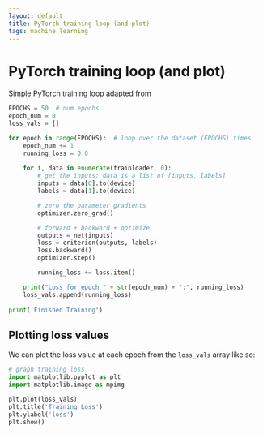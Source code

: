 ```yaml
---
layout: default
title: PyTorch training loop (and plot)
tags: machine learning
---
```


# PyTorch training loop (and plot) 

Simple PyTorch training loop adapted from 

```python
EPOCHS = 50  # num epochs 
epoch_num = 0
loss_vals = []

for epoch in range(EPOCHS):  # loop over the dataset (EPOCHS) times 
    epoch_num += 1
    running_loss = 0.0
    
    for i, data in enumerate(trainloader, 0):
        # get the inputs; data is a list of [inputs, labels]
        inputs = data[0].to(device)
        labels = data[1].to(device)

        # zero the parameter gradients
        optimizer.zero_grad()

        # forward + backward + optimize
        outputs = net(inputs) 
        loss = criterion(outputs, labels) 
        loss.backward()
        optimizer.step()

        running_loss += loss.item() 

    print("Loss for epoch " + str(epoch_num) + ":", running_loss)
    loss_vals.append(running_loss)
    
print('Finished Training')
```

## Plotting loss values 

We can plot the loss value at each epoch from the `loss_vals` array like so: 

```python
# graph training loss 
import matplotlib.pyplot as plt 
import matplotlib.image as mpimg

plt.plot(loss_vals)
plt.title('Training Loss')
plt.ylabel('loss')
plt.show()
```
